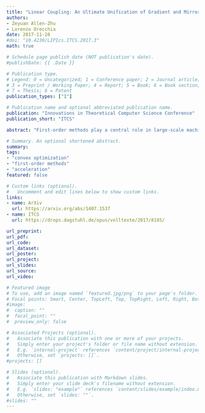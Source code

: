 ```yaml
---
title: "Linear Coupling: An Ultimate Unification of Gradient and Mirror Descent" 
authors: 
- Zeyuan Allen-Zhu
- Lorenzo Orecchia
date: 2017-11-28
#doi: "10.4230/LIPIcs.ITCS.2017.3"
math: true

# Schedule page publish date (NOT publication's date).
#publishDate: {{ .Date }}

# Publication type.
# Legend: 0 = Uncategorized; 1 = Conference paper; 2 = Journal article;
# 3 = Preprint / Working Paper; 4 = Report; 5 = Book; 6 = Book section;
# 7 = Thesis; 8 = Patent
publication_types: ["1"]

# Publication name and optional abbreviated publication name.
publication: "Innovations in Theoretical Computer Science Conference"
publication_short: "ITCS"

abstract: "First-order methods play a central role in large-scale machine learning. Even though many variations exist, each suited to a particular problem, almost all such methods fundamentally rely on two types of algorithmic steps: gradient descent, which yields primal progress, and mirror descent, which yields dual progress. We observe that the performances of gradient and mirror descent are complementary, so that faster algorithms can be designed by \"linearly coupling\" the two. We show how to reconstruct Nesterov's accelerated gradient methods using linear coupling, which gives a cleaner interpretation than Nesterov's original proofs. We also discuss the power of linear coupling by extending it to many other settings that Nesterov's methods cannot apply to."

# Summary. An optional shortened abstract.
summary: 
tags:
- "convex optimization"
- "first-order methods"
- "acceleration"
featured: false

# Custom links (optional).
#   Uncomment and edit lines below to show custom links.
links:
- name: ArXiv
  url: https://arxiv.org/abs/1407.1537
- name: ITCS
  url: https://drops.dagstuhl.de/opus/volltexte/2017/8185/

url_preprint:  
url_pdf: 
url_code:
url_dataset:
url_poster:
url_project:
url_slides:
url_source:
url_video:

# Featured image
# To use, add an image named `featured.jpg/png` to your page's folder. 
# Focal points: Smart, Center, TopLeft, Top, TopRight, Left, Right, BottomLeft, Bottom, BottomRight.
#image:
#  caption: ""
#  focal_point: ""
#  preview_only: false

# Associated Projects (optional).
#   Associate this publication with one or more of your projects.
#   Simply enter your project's folder or file name without extension.
#   E.g. `internal-project` references `content/project/internal-project/index.md`.
#   Otherwise, set `projects: []`.
#projects: []

# Slides (optional).
#   Associate this publication with Markdown slides.
#   Simply enter your slide deck's filename without extension.
#   E.g. `slides: "example"` references `content/slides/example/index.md`.
#   Otherwise, set `slides: ""`.
#slides: ""
---
```

